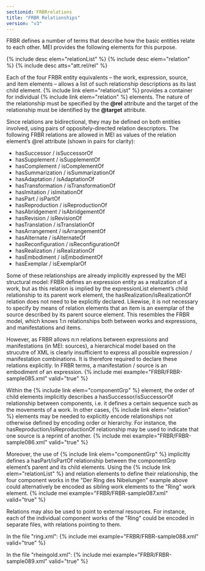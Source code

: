```yaml
---
sectionid: FRBRrelations
title: "FRBR Relationships"
version: "v3"
---
```


FRBR defines a number of terms that describe how the basic entities relate to each other. MEI provides the following elements for this purpose.

  
{% include desc elem="relationList" %} 
{% include desc elem="relation" %} 
{% include desc atts="att.rel/rel" %} 
 

Each of the four FRBR entity equivalents – the work, expression, source, and item elements – allows a list of such relationship descriptions as its last child element. {% include link elem="relationList" %} provides a container for individual {% include link elem="relation" %} elements. The nature of the relationship must be specified by the **@rel** attribute and the target of the relationship must be identified by the **@target** attribute.

Since relations are bidirectional, they may be defined on both entities involved, using pairs of oppositely-directed relation descriptors. The following FRBR relations are allowed in MEI as values of the relation element’s @rel attribute (shown in pairs for clarity): 
- hasSuccessor / isSuccessorOf
- hasSupplement / isSupplementOf
- hasComplement / isComplementOf
- hasSummarization / isSummarizationOf
- hasAdaptation / isAdaptationOf
- hasTransformation / isTransformationOf
- hasImitation / isImitationOf
- hasPart / isPartOf
- hasReproduction / isReproductionOf
- hasAbridgement / isAbridgementOf
- hasRevision / isRevisionOf
- hasTranslation / isTranslationOf
- hasArrangement / isArrangementOf
- hasAlternate / isAlternateOf
- hasReconfiguration / isReconfigurationOf
- hasRealization / isRealizationOf
- hasEmbodiment / isEmbodimentOf
- hasExemplar / isExemplarOf 

Some of these relationships are already implicitly expressed by the MEI structural model: FRBR defines an expression entity as a realization of a work, but as this relation is implied by the expressionList element’s child relationship to its parent work element, the hasRealization/isRealizationOf relation does not need to be explicitly declared. Likewise, it is not necessary to specify by means of relation elements that an item is an exemplar of the source described by its parent source element. This resembles the FRBR model, which knows 1:n relationships both between works and expressions, and manifestations and items.

However, as FRBR allows n:n relations between expressions and manifestations (in MEI: sources), a hierarchical model based on the strucutre of XML is clearly insufficient to express all possible expression / manifestation combinations. It is therefore required to declare these relations explicitly. In FRBR terms, a manifestation / source is an embodiment of an expression.
{% include mei example="FRBR/FRBR-sample085.xml" valid="true" %}
    
Within the {% include link elem="componentGrp" %} element, the order of child elements implicitly describes a hasSuccessor/isSuccessorOf relationship between components, i.e. it defines a certain sequence such as the movements of a work. In other cases, {% include link elem="relation" %} elements may be needed to explicitly encode relationships not otherwise defined by encoding order or hierarchy. For instance, the hasReproduction/isReproductionOf relationship may be used to indicate that one source is a reprint of another.
{% include mei example="FRBR/FRBR-sample086.xml" valid="true" %}
    
Moreover, the use of {% include link elem="componentGrp" %} implicitly defines a hasPart/isPartOf relationship between the componentGrp element’s parent and its child elements. Using the {% include link elem="relationList" %} and relation elements to define their relationship, the four component works in the "Der Ring des Nibelungen" example above could alternatively be encoded as sibling work elements to the "Ring" work element.
{% include mei example="FRBR/FRBR-sample087.xml" valid="true" %}
    
Relations may also be used to point to external resources. For instance, each of the individual component works of the "Ring" could be encoded in separate files, with relations pointing to them.

In the file "ring.xml":
{% include mei example="FRBR/FRBR-sample088.xml" valid="true" %}
    
In the file "rheingold.xml":
{% include mei example="FRBR/FRBR-sample089.xml" valid="true" %}
    